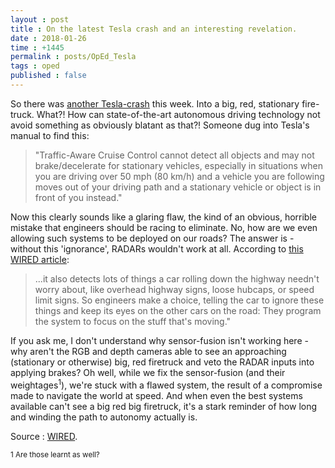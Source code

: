 ```yaml
---
layout : post
title : On the latest Tesla crash and an interesting revelation.
date : 2018-01-26
time : +1445
permalink : posts/OpEd_Tesla
tags : oped
published : false
---
```


So there was [another Tesla-crash](https://twitter.com/CC_Firefighters/status/955529991319560192) this week. Into a big, red, stationary fire-truck. What?! How can state-of-the-art autonomous driving technology not avoid something as obviously blatant as that?!
Someone dug into Tesla's manual to find this:

> "Traffic-Aware Cruise Control cannot detect all objects and may not brake/decelerate for stationary vehicles, especially in situations when you are driving over 50 mph (80 km/h) and a vehicle you are following moves out of your driving path and a stationary vehicle or object is in front of you instead."

Now this clearly sounds like a glaring flaw, the kind of an obvious, horrible mistake that engineers should be racing to eliminate. No, how are we even allowing such systems to be deployed on our roads?
The answer is - without this 'ignorance', RADARs wouldn't work at all. According to [this WIRED article](https://www.wired.com/story/tesla-autopilot-why-crash-radar/):
> ...it also detects lots of things a car rolling down the highway needn't worry about, like overhead highway signs, loose hubcaps, or speed limit signs. So engineers make a choice, telling the car to ignore these things and keep its eyes on the other cars on the road: They program the system to focus on the stuff that's moving."

If you ask me, I don't understand why sensor-fusion isn't working here - why aren't the RGB and depth cameras able to see an approaching (stationary or otherwise) big, red firetruck and veto the RADAR inputs into applying brakes?
Oh well, while we fix the sensor-fusion (and their weightages<sup>1</sup>), we're stuck with a flawed system, the result of a compromise made to navigate the world at speed. And when even the best systems available can't see a big red big firetruck, it's a stark reminder of how long and winding the path to autonomy actually is.

Source : [WIRED](https://www.wired.com/story/tesla-autopilot-why-crash-radar/).

<sub>
1 Are those learnt as well?
</sub>
